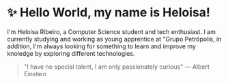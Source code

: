 # ✨ Hello World, my name is Heloisa!

<p>I'm Heloisa Ribeiro, a Computer Science student and tech enthusiast. I am currently studying and working as young apprentice at "Grupo Petrópolis, in addition, I'm always looking for something to learn and improve my knoledge by exploring different technologies. </p>

> "I have no special talent, I am only passionately curious" — Albert Einstein

<!-- # 💻 Tech Stack 




<!--
**HeloisaRF/HeloisaRF** is a ✨ _special_ ✨ repository because its `README.md` (this file) appears on your GitHub profile.

Here are some ideas to get you started:

- 🔭 I’m currently working on ...
- 🌱 I’m currently learning ...
- 👯 I’m looking to collaborate on ...
- 🤔 I’m looking for help with ...
- 💬 Ask me about ...
- 📫 How to reach me: ...
- 😄 Pronouns: ...
- ⚡ Fun fact: ...
-->
